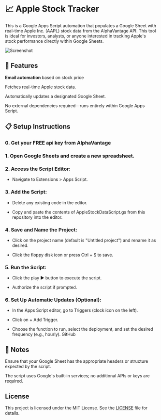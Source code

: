 # 📈 Apple Stock Tracker
This is a Google Apps Script automation that populates a Google Sheet with real-time Apple Inc. (AAPL) stock data from the AlphaVantage API. This tool is ideal for investors, analysts, or anyone interested in tracking Apple's stock performance directly within Google Sheets.

![Screenshot](https://github.com/user-attachments/assets/78d44b22-6a78-4d13-b004-c5c5a1c7e0e4)

## 🚀 Features

**Email automation** based on stock price 

Fetches real-time Apple stock data.

Automatically updates a designated Google Sheet.


No external dependencies required—runs entirely within Google Apps Script.

## 📋 Setup Instructions
### 0. Get your FREE api key from AlphaVantage

### 1. Open Google Sheets and create a new spreadsheet.

### 2. Access the Script Editor:

  - Navigate to Extensions > Apps Script.

### 3. Add the Script:

  - Delete any existing code in the editor.

  - Copy and paste the contents of AppleStockDataScript.gs from this repository into the editor.

### 4. Save and Name the Project:

  - Click on the project name (default is "Untitled project") and rename it as desired.

  - Click the floppy disk icon or press Ctrl + S to save.

### 5. Run the Script:

  - Click the play ▶️ button to execute the script.

  - Authorize the script if prompted.

### 6. Set Up Automatic Updates (Optional):

  - In the Apps Script editor, go to Triggers (clock icon on the left).

  - Click on + Add Trigger.

  - Choose the function to run, select the deployment, and set the desired frequency (e.g., hourly).
GitHub

## 📝 Notes
Ensure that your Google Sheet has the appropriate headers or structure expected by the script.

The script uses Google's built-in services; no additional APIs or keys are required.

## License

This project is licensed under the MIT License. See the [LICENSE](./LICENSE) file for details.

